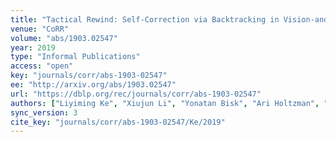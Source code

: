 ```yaml
---
title: "Tactical Rewind: Self-Correction via Backtracking in Vision-and-Language Navigation."
venue: "CoRR"
volume: "abs/1903.02547"
year: 2019
type: "Informal Publications"
access: "open"
key: "journals/corr/abs-1903-02547"
ee: "http://arxiv.org/abs/1903.02547"
url: "https://dblp.org/rec/journals/corr/abs-1903-02547"
authors: ["Liyiming Ke", "Xiujun Li", "Yonatan Bisk", "Ari Holtzman", "Zhe Gan", "Jingjing Liu", "Jianfeng Gao", "Yejin Choi", "Siddhartha S. Srinivasa"]
sync_version: 3
cite_key: "journals/corr/abs-1903-02547/Ke/2019"
---
```

